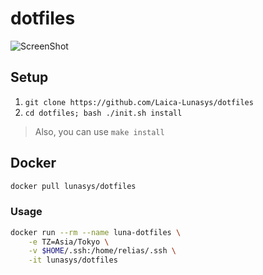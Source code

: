 dotfiles
============

![ScreenShot](https://imgur.com/n3e3ajU.png)

## Setup
1. `git clone https://github.com/Laica-Lunasys/dotfiles`
2. `cd dotfiles; bash ./init.sh install`
> Also, you can use `make install`

## Docker
```bash
docker pull lunasys/dotfiles
```

### Usage
```bash
docker run --rm --name luna-dotfiles \
    -e TZ=Asia/Tokyo \
    -v $HOME/.ssh:/home/relias/.ssh \
    -it lunasys/dotfiles
```

